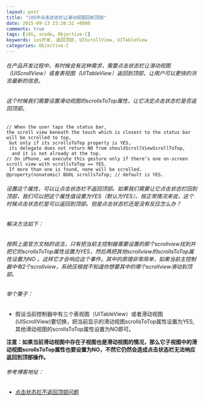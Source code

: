 ```yaml
---
layout: post
title: "iOS中点击状态栏让滑动视图回到顶部"
date: 2015-09-13 23:28:31 +0800
comments: true
tags: [iOS, xcode, Objective-C]
keywords: ios开发, 返回顶部, UIScrollView, UITableView
categories: Objective-C
---
```

###### 在产品开发过程中，有时候会有这种需求，需要点击状态栏让滑动视图（UIScrollView）或者表视图（UITableView）返回到顶部，让用户可以更快的浏览最新的信息。 
###### 这个时候我们需要设置滑动视图的scrollsToTop属性，让它决定点击状态栏是否返回顶部。 
<!--more-->
``` 
// When the user taps the status bar, 
the scroll view beneath the touch which is closest to the status bar will be scrolled to top,
 but only if its scrollsToTop property is YES, 
 its delegate does not return NO from shouldScrollViewScrollToTop,
  and it is not already at the top. 
// On iPhone, we execute this gesture only if there’s one on-screen scroll view with scrollsToTop == YES.
 If more than one is found, none will be scrolled.
@property(nonatomic) BOOL scrollsToTop; // default is YES.
```

###### 设置这个属性，可以让点击状态栏不返回顶部。如果我们需要让它点击状态栏回到顶部，我们可以把这个属性值设置为YES（默认为YES）。按正常情况来说，这个时候点击状态栏是可以返回到顶部。但是点击状态栏还是没有反应怎么办？

###### 解决方法如下： 
###### 按照上面官方文档的说法，只有把当前主控制器需要设置的那个scrollview找到并把它的scrollsToTop属性设置为YES，然后再把其他scrollview的scrollsToTop属性设置为NO 。这样它才会响应这个事件。其中的原理非常简单，如果当前主控制器中有2个scrollview，系统压根就不知道你想要其中的哪个scrollview滑动到顶部。

###### 举个栗子： 
* 假设当前控制器中有三个表视图（UITableView）或者滑动视图(UIScrollView)要切换，把当前显示的滑动视图scrollsToTop属性设置为YES,其他滑动视图的scrollsToTop属性设置为NO即可。

**注意：如果当前滑动视图中存在子视图也是滑动视图的情况，那么它子视图中的滑动视图scrollsToTop属性也要设置为NO，不然它仍然会造成点击状态栏无法响应返回到顶部操作。**

###### 参考博客地址： 
* <a href="http://blog.sina.com.cn/s/blog_463dc5b90101k9ib.html">点击状态栏不返回顶部问题</a>

